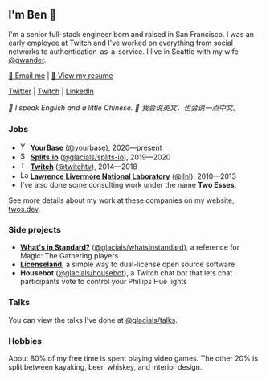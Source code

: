 ## I'm Ben 👋
I'm a senior full-stack engineer born and raised in San Francisco. I was an early employee at Twitch and I've worked on everything from social networks to authentication-as-a-service. I live in Seattle with my wife [@gwander][summer].

[📧 Email me][email] | [📄 View my resume][resume]

[Twitter][twitter] | [Twitch][twitch] | [LinkedIn][linkedin]

_💬 I speak English and a little Chinese. 💬 我会说英文，也会说一点中文。_

### Jobs
- [<img src="https://avatars3.githubusercontent.com/u/34947937" alt="YourBase logo" width="16" height="16" />][yourbase] **[YourBase][yourbase]** ([@yourbase][yourbase-github]), 2020—present
- [<img src="https://avatars0.githubusercontent.com/u/46408277" alt="Splits.io logo" width="16" height="16" />][splits.io] **[Splits.io][splits.io]** ([@glacials/splits-io][splits.io-github]), 2019—2020
- [<img src="https://avatars0.githubusercontent.com/u/1795021" alt="Twitch logo" width="16" height="16" />][twitch] **[Twitch][twitch]** ([@twitchtv][twitch-github]), 2014—2018
- [<img src="https://avatars2.githubusercontent.com/u/5921419" alt="Lawrence Livermore National Laboratory logo" width="16" height="16" />][llnl] **[Lawrence Livermore National Laboratory][llnl]** ([@llnl][llnl-github]), 2010—2013
- I've also done some consulting work under the name **Two Esses**.

See more details about my work at these companies on my website, [twos.dev][website].

### Side projects
- **[What's in Standard?][whatsinstandard]** ([@glacials/whatsinstandard][whatsinstandard-github]), a reference for Magic: The Gathering players
- **[Licenseland][licenseland]**, a simple way to dual-license open source software
- **Housebot** ([@glacials/housebot][housebot-github]), a Twitch chat bot that lets chat participants vote to control your Phillips Hue lights

### Talks
You can view the talks I've done at [@glacials/talks][talks-github].

### Hobbies
About 80% of my free time is spent playing video games. The other 20% is split between kayaking, beer, whiskey, and interior design.

[website]: https://twos.dev
[email]: mailto:qhiiyr@gmail.com
[resume]: https://twos.dev/ben-carlsson-resume.pdf
[twitter]: https://twitter.com/glcls
[twitch]: https://twitch.tv/glacials
[linkedin]: https://linkedin.com/in/ben
[summer]: https://github.com/gwander

[yourbase]: https://yourbase.io
[yourbase-github]: https://github.com/yourbase

[splits.io]: https://splits.io
[splits.io-github]: https://github.com/glacials/splits-io

[llnl]: https://llnl.gov
[llnl-github]: https://github.com/llnl

[twitch]: https://twitch.tv
[twitch-github]: https://github.com/twitchtv

[whatsinstandard]: https://whatsinstandard.com
[whatsinstandard-github]: https://github.com/glacials/whatsinstandard

[licenseland]: https://license.land

[housebot-github]: https://github.com/glacials/housebot

[talks-github]: https://github.com/glacials/talks
